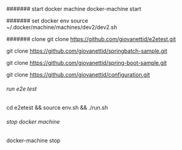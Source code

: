 
####### start docker machine
docker-machine start

####### set docker env
source ~/.docker/machine/machines/dev2/dev2.sh

####### clone 
git clone https://github.com/giovanettid/e2etest.git

git clone https://github.com/giovanettid/springbatch-sample.git

git clone https://github.com/giovanettid/spring-boot-sample.git

git clone https://github.com/giovanettid/configuration.git

###### run e2e test
cd e2etest && source env.sh && ./run.sh

###### stop docker machine
docker-machine stop
